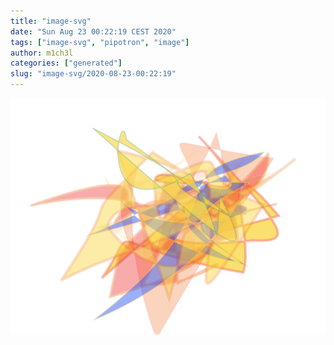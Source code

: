 ```yaml
---
title: "image-svg"
date: "Sun Aug 23 00:22:19 CEST 2020"
tags: ["image-svg", "pipotron", "image"]
author: m1ch3l
categories: ["generated"]
slug: "image-svg/2020-08-23-00:22:19"
---
```


![](image.svg)

